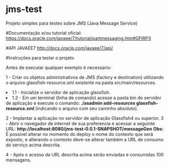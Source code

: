 # jms-test
Projeto simples para testes sobre JMS (Java Message Service)

#Documentação e/ou tutorial oficial:
https://docs.oracle.com/javaee/7/tutorial/partmessaging.htm#GFIRP3

#API JAVAEE7
http://docs.oracle.com/javaee/7/api/

#Instruções para testar o projeto

Antes de executar qualquer exemplo é necessario:

1 - Criar os objetos administrativos de JMS (factory e destination) utilizando o arquivo glassfish-resource.xml existente na pasta src/main/resources. 
<br />
<lu>
	<li>1.1 - Inicialize o servidor de aplicação glassfish.</li>
	<li>1.2 - Em um terminal (linha de comando) acesse a pasta bin do servidor de aplicação
		e execute o comando:<b> ./asadmin add-resources glassfish-resource.xml </b>(indicando o arquivo com seu caminho absoluto).</li>
</lu>

2 - Implantar a aplicação no servidor de aplicação Glassfish4 ou superior.
3 - Abrir o navegador de internet de sua preferencia e acessar a seguinte URL: 
<b>http://localhost:8080/jms-test-0.0.1-SNAPSHOT/messageGen</b>
<b>Obs:</b> É possível alterar no momento do deploy o nome do contexto que será exposto, 
e alterando o contexto deve-se alterar também a URL de consumo do serviço acima descrita.

4 - Após o acesso da URL descrita acima serão enviadas e consumidas 100 mensagens.

